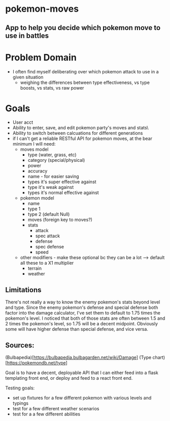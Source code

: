 # pokemon-moves
## App to help you decide which pokemon move to use in battles

# Problem Domain
- I often find myself deliberating over which pokemon attack to use in a given situation
  - weighing the differences between type effectiveness, vs type boosts, vs stats, vs raw power
  
# Goals
- User acct
- Ability to enter, save, and edit pokemon party's moves and stats\
- Ability to switch between calcuations for different generations
- if I can't get a reliable RESTful API for pokemon moves, at the bear minimum I will need:
  - moves model
    - type (water, grass, etc)
    - category (special/physical)
    - power
    - accuracy
    - name - for easier saving
    - types it's super effective against
    - type it's weak against
    - types it's normal effective against
  - pokemon model
    - name
    - type 1
    - type 2 (default Null)
    - moves (foreign key to moves?)
    - stats
        - attack
        - spec attack
        - defense
        - spec defense
        - speed
   - other modifiers - make these optional bc they can be a lot --> default all these to a X1 multiplier
      - terrain
      - weather
      

## Limitations
There's not really a way to know the enemy pokemon's stats beyond level and type. Since the enemy pokemon's defense and special defense both factor into the damage calculator, I've set them to default to 1.75 times the pokemon's level. I noticed that both of those stats are often between 1.5 and 2 times the pokemon's level, so 1.75 will be a decent midpoint. Obviously some will have higher defense than special defense, and vice versa.

## Sources:
(Bulbapedia)[https://bulbapedia.bulbagarden.net/wiki/Damage]
(Type chart)[https://pokemondb.net/type]


Goal is to have a decent, deployable API that I can either feed into a flask templating front end, or deploy and feed to a react front end.

Testing goals:
- set up fixtures for a few different pokemon with various levels and typings
- test for a few different weather scenarios
- test for a a few different abilities
